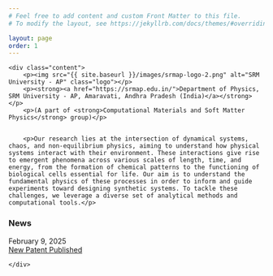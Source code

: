 ```yaml
---
# Feel free to add content and custom Front Matter to this file.
# To modify the layout, see https://jekyllrb.com/docs/themes/#overriding-theme-defaults

layout: page
order: 1
---
```


<html lang="en">
<head>
    <meta charset="UTF-8">
    <meta name="viewport" content="width=device-width, initial-scale=0.5">
    <title>{{ page.title }}</title>
    <style>
        .content {
            text-align: justify;
            position: relative;
        }
        .logo {
            position: absolute;
            right: 10px; /* Slightly shifts the logo left */
            top: -10px; /* Slightly shifts the logo up */
            width: 160px; /* Adjust logo size */
        }
        .news-links {
            margin-top: 20px;
        }
    </style>
</head>
<body>

    <div class="content">
        <p><img src="{{ site.baseurl }}/images/srmap-logo-2.png" alt="SRM University - AP" class="logo"></p>
        <p><strong><a href="https://srmap.edu.in/">Department of Physics, SRM University - AP, Amaravati, Andhra Pradesh (India)</a></strong></p>
        <p>(A part of <strong>Computational Materials and Soft Matter Physics</strong> group)</p>


        <p>Our research lies at the intersection of dynamical systems, chaos, and non-equilibrium physics, aiming to understand how physical systems interact with their environment. These interactions give rise to emergent phenomena across various scales of length, time, and energy, from the formation of chemical patterns to the functioning of biological cells essential for life. Our aim is to understand the fundamental physics of these processes in order to inform and guide experiments toward designing synthetic systems. To tackle these challenges, we leverage a diverse set of analytical methods and computational tools.</p>

<div class="news-links">
            <h3>News</h3>
            <div class="news-item">
                <div class="news-date">February 9, 2025</div>
                <div class="news-link"><a href="{{ site.baseurl }}/posts/2025/02/09/post1.html">New Patent Published</a></div>
            </div>
        </div>

        
    </div>
</body>
</html>





